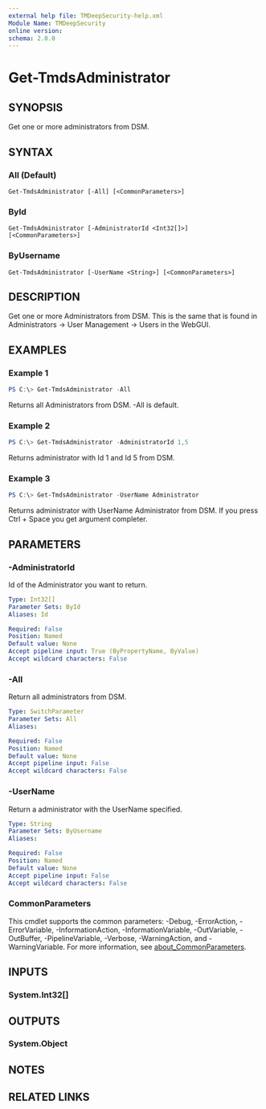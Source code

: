 ```yaml
---
external help file: TMDeepSecurity-help.xml
Module Name: TMDeepSecurity
online version:
schema: 2.0.0
---
```


# Get-TmdsAdministrator

## SYNOPSIS
Get one or more administrators from DSM.

## SYNTAX

### All (Default)
```
Get-TmdsAdministrator [-All] [<CommonParameters>]
```

### ById
```
Get-TmdsAdministrator [-AdministratorId <Int32[]>] [<CommonParameters>]
```

### ByUsername
```
Get-TmdsAdministrator [-UserName <String>] [<CommonParameters>]
```

## DESCRIPTION
Get one or more Administrators from DSM. This is the same that is found in Administrators -> User Management -> Users in the WebGUI.

## EXAMPLES

### Example 1
```powershell
PS C:\> Get-TmdsAdministrator -All
```

Returns all Administrators from DSM. -All is default.

### Example 2
```powershell
PS C:\> Get-TmdsAdministrator -AdministratorId 1,5
```

Returns administrator with Id 1 and Id 5 from DSM. 

### Example 3
```powershell
PS C:\> Get-TmdsAdministrator -UserName Administrator
```

Returns administrator with UserName Administrator from DSM. If you press Ctrl + Space you get argument completer.

## PARAMETERS

### -AdministratorId
Id of the Administrator you want to return.

```yaml
Type: Int32[]
Parameter Sets: ById
Aliases: Id

Required: False
Position: Named
Default value: None
Accept pipeline input: True (ByPropertyName, ByValue)
Accept wildcard characters: False
```

### -All
Return all administrators from DSM.

```yaml
Type: SwitchParameter
Parameter Sets: All
Aliases:

Required: False
Position: Named
Default value: None
Accept pipeline input: False
Accept wildcard characters: False
```

### -UserName
Return a administrator with the UserName specified.

```yaml
Type: String
Parameter Sets: ByUsername
Aliases:

Required: False
Position: Named
Default value: None
Accept pipeline input: False
Accept wildcard characters: False
```

### CommonParameters
This cmdlet supports the common parameters: -Debug, -ErrorAction, -ErrorVariable, -InformationAction, -InformationVariable, -OutVariable, -OutBuffer, -PipelineVariable, -Verbose, -WarningAction, and -WarningVariable. For more information, see [about_CommonParameters](http://go.microsoft.com/fwlink/?LinkID=113216).

## INPUTS

### System.Int32[]

## OUTPUTS

### System.Object
## NOTES

## RELATED LINKS
